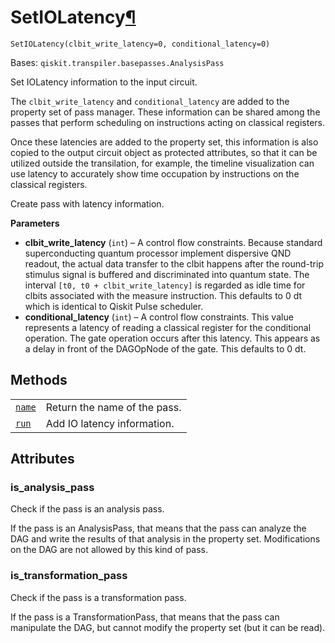 # SetIOLatency[¶](#setiolatency "Permalink to this headline")

<span id="undefined" />

`SetIOLatency(clbit_write_latency=0, conditional_latency=0)`

Bases: `qiskit.transpiler.basepasses.AnalysisPass`

Set IOLatency information to the input circuit.

The `clbit_write_latency` and `conditional_latency` are added to the property set of pass manager. These information can be shared among the passes that perform scheduling on instructions acting on classical registers.

Once these latencies are added to the property set, this information is also copied to the output circuit object as protected attributes, so that it can be utilized outside the transilation, for example, the timeline visualization can use latency to accurately show time occupation by instructions on the classical registers.

Create pass with latency information.

**Parameters**

*   **clbit\_write\_latency** (`int`) – A control flow constraints. Because standard superconducting quantum processor implement dispersive QND readout, the actual data transfer to the clbit happens after the round-trip stimulus signal is buffered and discriminated into quantum state. The interval `[t0, t0 + clbit_write_latency]` is regarded as idle time for clbits associated with the measure instruction. This defaults to 0 dt which is identical to Qiskit Pulse scheduler.
*   **conditional\_latency** (`int`) – A control flow constraints. This value represents a latency of reading a classical register for the conditional operation. The gate operation occurs after this latency. This appears as a delay in front of the DAGOpNode of the gate. This defaults to 0 dt.

## Methods

|                                                                                                                                              |                              |
| -------------------------------------------------------------------------------------------------------------------------------------------- | ---------------------------- |
| [`name`](qiskit.transpiler.passes.SetIOLatency.name#qiskit.transpiler.passes.SetIOLatency.name "qiskit.transpiler.passes.SetIOLatency.name") | Return the name of the pass. |
| [`run`](qiskit.transpiler.passes.SetIOLatency.run#qiskit.transpiler.passes.SetIOLatency.run "qiskit.transpiler.passes.SetIOLatency.run")     | Add IO latency information.  |

## Attributes

<span id="undefined" />

### is\_analysis\_pass

Check if the pass is an analysis pass.

If the pass is an AnalysisPass, that means that the pass can analyze the DAG and write the results of that analysis in the property set. Modifications on the DAG are not allowed by this kind of pass.

<span id="undefined" />

### is\_transformation\_pass

Check if the pass is a transformation pass.

If the pass is a TransformationPass, that means that the pass can manipulate the DAG, but cannot modify the property set (but it can be read).
